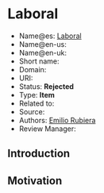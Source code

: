 # Laboral

* Name@es: [Laboral]()
* Name@en-us:
* Name@en-uk: 
* Short name:  
* Domain: 
* URI: 
* Status: **Rejected**
* Type: **Item**
* Related to:
* Source: 
* Authors: [Emilio Rubiera](https://github.com/spitxa)
* Review Manager:

## Introduction



## Motivation